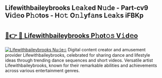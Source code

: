 ## Lifewithbaileybrooks L𝚎a𝚔ed N𝚞𝚍e - Part-cv9 Vi𝚍𝚎o P𝚑𝚘tos - H𝚘𝚝 O𝚗𝚕yf𝚊ns L𝚎a𝚔s iFBKp

# <h2><a href="http://kfafkh.oniu.top/?m=Lifewithbaileybrooks">🔗👉 🔴 Lifewithbaileybrooks P𝚑ot𝚘𝚜 V𝚒d𝚎o</a></h2>

[![Lifewithbaileybrooks Nu𝚍e𝚜](https://i.imgur.com/0qMVB7G.gif)](http://kfafkh.oniu.top/?m=Lifewithbaileybrooks)
Digital content creator and amusement provider Lifewithbaileybrooks, celebrated for sharing dance and lifestyle ideas through trending dance sequences and short videos. Versatile artist Lifewithbaileybrooks, known for their remarkable abilities and achievements across various entertainment genres.  
